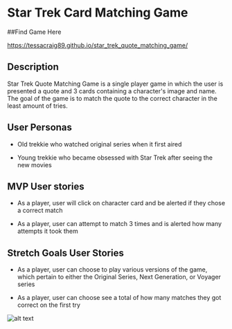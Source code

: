 # Star Trek Card Matching Game

##Find Game Here

https://tessacraig89.github.io/star_trek_quote_matching_game/

## Description

Star Trek Quote Matching Game is a single player game in which the user is presented a quote and 3 cards containing a character's image and name. The goal of the game is to match the quote to the correct character in the least amount of tries.

## User Personas

- Old trekkie who watched original series when it first aired

- Young trekkie who became obsessed with Star Trek after seeing the new movies

## MVP User stories

- As a player, user will click on character card and be alerted if they chose a correct match

- As a player, user can attempt to match 3 times and is alerted how many attempts it took them

## Stretch Goals User Stories

- As a player, user can choose to play various versions of the game, which pertain to either the Original Series, Next Generation, or Voyager series

- As a player, user can choose see a total of how many matches they got correct on the first try

![alt text](https://github.com/TessACraig89/u1_w3_star_trek_matching_game/blob/master/images/wireframe.jpg)
